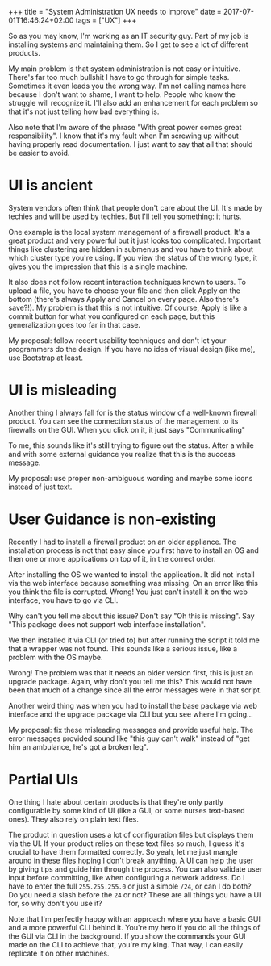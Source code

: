 +++
title = "System Administration UX needs to improve"
date = 2017-07-01T16:46:24+02:00
tags = ["UX"]
+++

So as you may know, I'm working as an IT security guy. Part of my job is installing systems and maintaining them. So I get to see a lot of different products.

My main problem is that system administration is not easy or intuitive. There's far too much bullshit I have to go through for simple tasks. Sometimes it even leads you the wrong way. I'm not calling names here because I don't want to shame, I want to help. People who know the struggle will recognize it. I'll also add an enhancement for each problem so that it's not just telling how bad everything is.

Also note that I'm aware of the phrase "With great power comes great responsibility". I know that it's my fault when I'm screwing up without having properly read documentation. I just want to say that all that should be easier to avoid.

# UI is ancient

System vendors often think that people don't care about the UI. It's made by techies and will be used by techies. But I'll tell you something: it hurts.

One example is the local system management of a firewall product. It's a great product and very powerful but it just looks too complicated. Important things like clustering are hidden in submenus and you have to think about which cluster type you're using. If you view the status of the wrong type, it gives you the impression that this is a single machine.

It also does not follow recent interaction techniques known to users. To upload a file, you have to choose your file and then click Apply on the bottom (there's always Apply and Cancel on every page. Also there's save?!). My problem is that this is not intuitive. Of course, Apply is like a commit button for what you configured on each page, but this generalization goes too far in that case.

My proposal: follow recent usability techniques and don't let your programmers do the design. If you have no idea of visual design (like me), use Bootstrap at least.

# UI is misleading

Another thing I always fall for is the status window of a well-known firewall product. You can see the connection status of the management to its firewalls on the GUI. When you click on it, it just says "Communicating"

To me, this sounds like it's still trying to figure out the status. After a while and with some external guidance you realize that this is the success message.

My proposal: use proper non-ambiguous wording and maybe some icons instead of just text.

# User Guidance is non-existing

Recently I had to install a firewall product on an older appliance. The installation process is not that easy since you first have to install an OS and then one or more applications on top of it, in the correct order.

After installing the OS we wanted to install the application. It did not install via the web interface because something was missing. On an error like this you think the file is corrupted. Wrong! You just can't install it on the web interface, you have to go via CLI.

Why can't you tell me about this issue? Don't say "Oh this is missing". Say "This package does not support web interface installation".

We then installed it via CLI (or tried to) but after running the script it told me that a wrapper was not found. This sounds like a serious issue, like a problem with the OS maybe.

Wrong! The problem was that it needs an older version first, this is just an upgrade package. Again, why don't you tell me this? This would not have been that much of a change since all the error messages were in that script.

Another weird thing was when you had to install the base package via web interface and the upgrade package via CLI but you see where I'm going...

My proposal: fix these misleading messages and provide useful help. The error messages provided sound like "this guy can't walk" instead of "get him an ambulance, he's got a broken leg".

# Partial UIs

One thing I hate about certain products is that they're only partly configurable by some kind of UI (like a GUI, or some nurses text-based ones). They also rely on plain text files. 

The product in question uses a lot of configuration files but displays them via the UI. If your product relies on these text files so much, I guess it's crucial to have them formatted correctly. So yeah, let me just mangle around in these files hoping I don't break anything. A UI can help the user by giving tips and guide him through the process. You can also validate user input before committing, like when configuring a network address. Do I have to enter the full `255.255.255.0` or just a simple `/24`, or can I do both? Do you need a slash before the `24` or not? These are all things you have a UI for, so why don't you use it?

Note that I'm perfectly happy with an approach where you have a basic GUI and a more powerful CLI behind it. You're my hero if you do all the things of the GUI via CLI in the background. If you show the commands your GUI made on the CLI to achieve that, you're my king. That way, I can easily replicate it on other machines. 